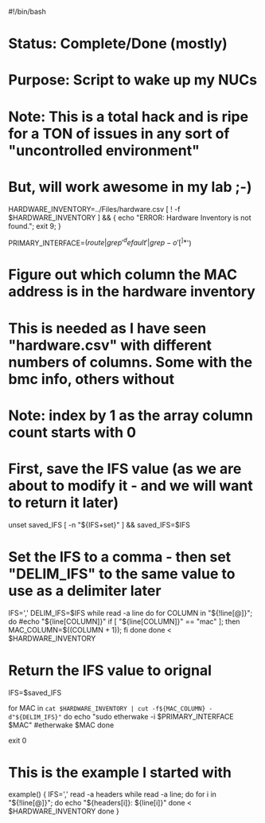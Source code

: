 #!/bin/bash 

#  Status: Complete/Done (mostly)
# Purpose: Script to wake up my NUCs
#    Note: This is a total hack and is ripe for a TON of issues in any sort of "uncontrolled environment"
#          But, will work awesome in my lab ;-)

HARDWARE_INVENTORY=../Files/hardware.csv
[ ! -f $HARDWARE_INVENTORY ] && { echo "ERROR: Hardware Inventory is not found."; exit 9; }


PRIMARY_INTERFACE=$(route | grep '^default' | grep -o '[^ ]*$')

# Figure out which column the MAC address is in the hardware inventory
# This is needed as I have seen "hardware.csv" with different numbers of columns.  Some with the bmc info, others without
# Note: index by 1 as the array column count starts with 0

# First, save the IFS value (as we are about to modify it - and we will want to return it later)
unset saved_IFS
[ -n "${IFS+set}" ] && saved_IFS=$IFS

# Set the IFS to a comma - then set "DELIM_IFS" to the same value to use as a delimiter later
IFS=','
DELIM_IFS=$IFS
while read -a line
do
  for COLUMN in "${!line[@]}"; do
        #echo "${line[COLUMN]}"
        if [ "${line[COLUMN]}" == "mac" ]; then MAC_COLUMN=$((COLUMN + 1)); fi
  done
done < $HARDWARE_INVENTORY
# Return the IFS value to orignal
IFS=$saved_IFS

for MAC in `cat $HARDWARE_INVENTORY | cut -f${MAC_COLUMN} -d"${DELIM_IFS}"` 
do 
  echo "sudo etherwake -i $PRIMARY_INTERFACE $MAC"
  #etherwake $MAC
done

exit 0

# This is the example I started with
example() {
IFS=','
read -a headers
while read -a line; 
do
    for i in "${!line[@]}"; do
        echo "${headers[i]}: ${line[i]}"
    done < $HARDWARE_INVENTORY
done 
}

